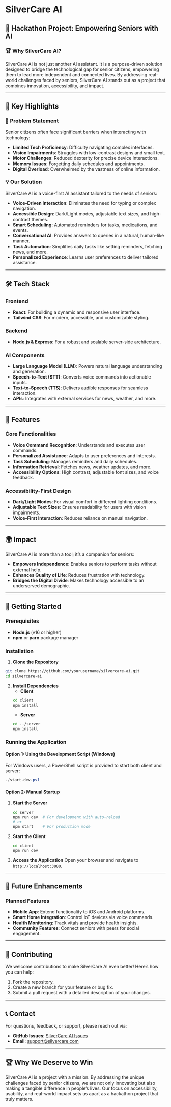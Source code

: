 # SilverCare AI

## 🚀 Hackathon Project: Empowering Seniors with AI

### 🏆 Why SilverCare AI?
SilverCare AI is not just another AI assistant. It is a purpose-driven solution designed to bridge the technological gap for senior citizens, empowering them to lead more independent and connected lives. By addressing real-world challenges faced by seniors, SilverCare AI stands out as a project that combines innovation, accessibility, and impact.

---

## 🌟 Key Highlights

### 🎯 Problem Statement
Senior citizens often face significant barriers when interacting with technology:
- **Limited Tech Proficiency**: Difficulty navigating complex interfaces.
- **Vision Impairments**: Struggles with low-contrast designs and small text.
- **Motor Challenges**: Reduced dexterity for precise device interactions.
- **Memory Issues**: Forgetting daily schedules and appointments.
- **Digital Overload**: Overwhelmed by the vastness of online information.

### 💡 Our Solution
SilverCare AI is a voice-first AI assistant tailored to the needs of seniors:
- **Voice-Driven Interaction**: Eliminates the need for typing or complex navigation.
- **Accessible Design**: Dark/Light modes, adjustable text sizes, and high-contrast themes.
- **Smart Scheduling**: Automated reminders for tasks, medications, and events.
- **Conversational AI**: Provides answers to queries in a natural, human-like manner.
- **Task Automation**: Simplifies daily tasks like setting reminders, fetching news, and more.
- **Personalized Experience**: Learns user preferences to deliver tailored assistance.

---

## 🛠️ Tech Stack

### Frontend
- **React**: For building a dynamic and responsive user interface.
- **Tailwind CSS**: For modern, accessible, and customizable styling.

### Backend
- **Node.js & Express**: For a robust and scalable server-side architecture.

### AI Components
- **Large Language Model (LLM)**: Powers natural language understanding and generation.
- **Speech-to-Text (STT)**: Converts voice commands into actionable inputs.
- **Text-to-Speech (TTS)**: Delivers audible responses for seamless interaction.
- **APIs**: Integrates with external services for news, weather, and more.

---

## 🎯 Features

### Core Functionalities
- **Voice Command Recognition**: Understands and executes user commands.
- **Personalized Assistance**: Adapts to user preferences and interests.
- **Task Scheduling**: Manages reminders and daily schedules.
- **Information Retrieval**: Fetches news, weather updates, and more.
- **Accessibility Options**: High contrast, adjustable font sizes, and voice feedback.

### Accessibility-First Design
- **Dark/Light Modes**: For visual comfort in different lighting conditions.
- **Adjustable Text Sizes**: Ensures readability for users with vision impairments.
- **Voice-First Interaction**: Reduces reliance on manual navigation.

---

## 🌍 Impact
SilverCare AI is more than a tool; it’s a companion for seniors:
- **Empowers Independence**: Enables seniors to perform tasks without external help.
- **Enhances Quality of Life**: Reduces frustration with technology.
- **Bridges the Digital Divide**: Makes technology accessible to an underserved demographic.

---

## 🚀 Getting Started

### Prerequisites
- **Node.js** (v16 or higher)
- **npm** or **yarn** package manager

### Installation

1. **Clone the Repository**
```bash
git clone https://github.com/yourusername/silvercare-ai.git
cd silvercare-ai
```

2. **Install Dependencies**
   - **Client**
   ```bash
   cd client
   npm install
   ```
   - **Server**
   ```bash
   cd ../server
   npm install
   ```

### Running the Application

#### Option 1: Using the Development Script (Windows)
For Windows users, a PowerShell script is provided to start both client and server:
```powershell
./start-dev.ps1
```

#### Option 2: Manual Startup
1. **Start the Server**
   ```bash
   cd server
   npm run dev  # For development with auto-reload
   # or
   npm start    # For production mode
   ```

2. **Start the Client**
   ```bash
   cd client
   npm run dev
   ```

3. **Access the Application**
   Open your browser and navigate to `http://localhost:3000`.

---

## 🔮 Future Enhancements

### Planned Features
- **Mobile App**: Extend functionality to iOS and Android platforms.
- **Smart Home Integration**: Control IoT devices via voice commands.
- **Health Monitoring**: Track vitals and provide health insights.
- **Community Features**: Connect seniors with peers for social engagement.

---

## 🤝 Contributing
We welcome contributions to make SilverCare AI even better! Here’s how you can help:
1. Fork the repository.
2. Create a new branch for your feature or bug fix.
3. Submit a pull request with a detailed description of your changes.

---

## 📞 Contact
For questions, feedback, or support, please reach out via:
- **GitHub Issues**: [SilverCare AI Issues](https://github.com/yourusername/silvercare-ai/issues)
- **Email**: support@silvercare.com

---

## 🏆 Why We Deserve to Win
SilverCare AI is a project with a mission. By addressing the unique challenges faced by senior citizens, we are not only innovating but also making a tangible difference in people’s lives. Our focus on accessibility, usability, and real-world impact sets us apart as a hackathon project that truly matters.
